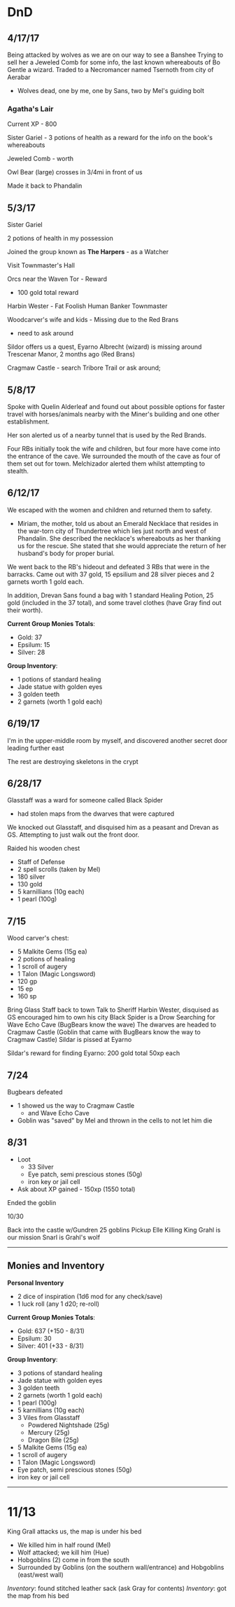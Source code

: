 # DnD

## 4/17/17

Being attacked by wolves as we are on our way to see a Banshee
Trying to sell her a Jeweled Comb for some info, the last known whereabouts of Bo Gentle a wizard. Traded to a Necromancer named Tsernoth from city of Aerabar

- Wolves
dead, one by me, one by Sans, two by Mel's guiding bolt

### Agatha's Lair

Current XP - 800

Sister Gariel - 3 potions of health as a reward for the info on the book's whereabouts

Jeweled Comb - worth

Owl Bear (large) crosses in 3/4mi in front of us

Made it back to Phandalin

## 5/3/17

Sister Gariel

2 potions of health in my possession

Joined the group known as **The Harpers** - as a Watcher

Visit Townmaster's Hall

Orcs near the Waven Tor - Reward

- 100 gold total reward

Harbin Wester - Fat Foolish Human Banker Townmaster

Woodcarver's wife and kids - Missing due to the Red Brans

- need to ask around

Sildor offers us a quest, Eyarno Albrecht (wizard) is missing around Trescenar Manor, 2 months ago (Red Brans)

Cragmaw Castle - search Tribore Trail or ask around;

## 5/8/17

Spoke with Quelin Alderleaf and found out about possible options for faster travel with horses/animals nearby with the Miner's building and one other establishment.

Her son alerted us of a nearby tunnel that is used by the Red Brands.

Four RBs initially took the wife and children, but four more have come into the
entrance of the cave. We surrounded the mouth of the cave as four of them set out for town. Melchizador alerted them whilst attempting to stealth.

## 6/12/17

We escaped with the women and children and returned them to safety.

- Miriam, the mother, told us about an Emerald Necklace that resides in the war-torn city of Thundertree which lies just north and west of Phandalin. She described the necklace's whereabouts as her thanking us for the rescue. She stated that she would appreciate the return of her husband's body for proper burial.

We went back to the RB's hideout and defeated 3 RBs that were in the barracks. Came out with 37 gold, 15 epsilium and 28 silver pieces and 2 garnets worth 1 gold each.

In addition, Drevan Sans found a bag with 1 standard Healing Potion, 25 gold (included in the 37 total), and some travel clothes (have Gray find out their worth).

**Current Group Monies Totals**:

+ Gold: 37
+ Epsilum: 15
+ Silver: 28

**Group Inventory**:

+ 1 potions of standard healing
+ Jade statue with golden eyes
+ 3 golden teeth
+ 2 garnets (worth 1 gold each)

## 6/19/17

I'm in the upper-middle room by myself, and discovered another secret door leading further east

The rest are destroying skeletons in the crypt

## 6/28/17

Glasstaff was a ward for someone called Black Spider
- had stolen maps from the dwarves that were captured

We knocked out Glasstaff, and disquised him as a peasant and Drevan as GS. Attempting to just walk out the front door.

Raided his wooden chest

- Staff of Defense
- 2 spell scrolls (taken by Mel)
- 180 silver
- 130 gold
- 5 karnillians (10g each)
- 1 pearl (100g)

## 7/15

Wood carver's chest:

+ 5 Malkite Gems (15g ea)
+ 2 potions of healing
+ 1 scroll of augery
+ 1 Talon (Magic Longsword)
+ 120 gp
+ 15 ep
+ 160 sp

Bring Glass Staff back to town
Talk to Sheriff Harbin Wester, disquised as GS encouraged him to own his city
Black Spider is a Drow
    Searching for Wave Echo Cave (BugBears know the wave)
    The dwarves are headed to Cragmaw Castle (Goblin that came with BugBears know the way to Cragmaw Castle)
Sildar is pissed at Eyarno

Sildar's reward for finding Eyarno:
200 gold total
50xp each

## 7/24

Bugbears defeated

- 1 showed us the way to Cragmaw Castle
    + and Wave Echo Cave
- Goblin was "saved" by Mel and thrown in the cells to not let him die

## 8/31

+ Loot
    * 33 Silver
    * Eye patch, semi prescious stones (50g)
    * iron key or jail cell
+ Ask about XP gained - 150xp (1550 total)

Ended the goblin

10/30

Back into the castle w/Gundren
25 goblins
Pickup Elle
Killing King Grahl is our mission
Snarl is Grahl's wolf

--------------------------------------------------------------------------

## Monies and Inventory

**Personal Inventory**

+ 2 dice of inspiration (1d6 mod for any check/save)
+ 1 luck roll (any 1 d20; re-roll)

**Current Group Monies Totals**:

+ Gold: 637 (+150 - 8/31)
+ Epsilum: 30
+ Silver: 401 (+33 - 8/31)

**Group Inventory**:

+ 3 potions of standard healing
+ Jade statue with golden eyes
+ 3 golden teeth
+ 2 garnets (worth 1 gold each)
+ 1 pearl (100g)
+ 5 karnillians (10g each)
+ 3 Viles from Glasstaff
    + Powdered Nightshade (25g)
    + Mercury (25g)
    + Dragon Bile (25g)
+ 5 Malkite Gems (15g ea)
+ 1 scroll of augery
+ 1 Talon (Magic Longsword)
+ Eye patch, semi prescious stones (50g)
+ iron key or jail cell

--------------------------------------------------------------------------

# 11/13

King Grall attacks us, the map is under his bed
- We killed him in half round (Mel)
- Wolf attacked; we kill him (Hue)
- Hobgoblins (2) come in from the south
- Surrounded by Goblins (on the southern wall/entrance) and Hobgoblins (east/west wall)

_Inventory_: found stitched leather sack (ask Gray for contents)
_Inventory_: got the map from his bed

